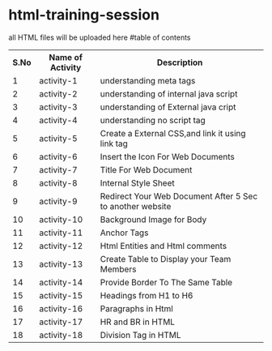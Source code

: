# html-training-session
all HTML files will be uploaded here
#table of contents

<table>
  <tr>
    <th>S.No</th>
    <th>Name of Activity</th>
    <th>Description</th>
  </tr>
  <tr>
    <td>1</td>
    <td>activity-1</td>
    <td>understanding meta tags</td>
  </tr>
  <tr>
    <td>2</td>
    <td>activity-2</td>
    <td>understanding of internal java script</td>
  </tr>
  <tr>
    <td>3</td>
    <td>activity-3</td>
    <td>understanding of External java cript</td>
  </tr>
  <tr>
  <td>4</td>
    <td>activity-4</td>
    <td>understanding no script tag</td>
  </tr>
  <tr>
  <td>5</td>
    <td>activity-5</td>
    <td>Create a External CSS,and link it using link tag</td>
  </tr>
  <tr>
    <td>6</td>
    <td>activity-6</td>
    <td>Insert the Icon For Web Documents</td>
  </tr>
  <tr>
    <td>7</td>
    <td>activity-7</td>
    <td>Title For Web Document</td>
  </tr>
  <tr>
    <td>8</td>
    <td>activity-8</td>
    <td>Internal Style Sheet </td>
  </tr>
  <tr>
    <td>9</td>
    <td>activity-9</td>
    <td>Redirect Your Web Document After 5 Sec to another website </td>
  </tr>
  <tr>
    <td>10</td>
    <td>activity-10</td>
    <td>Background Image for Body </td>
  </tr>
  <tr>
    <td>11</td>
    <td>activity-11</td>
    <td>Anchor Tags </td>
  </tr>
  <tr>
    <td>12</td>
    <td>activity-12</td>
    <td>Html Entities and Html comments</td>
  </tr>
  <tr>
    <td>13</td>
    <td>activity-13</td>
    <td>Create Table to Display  your Team Members</td>
  </tr>
  <tr>
    <td>14</td>
    <td>activity-14</td>
    <td>Provide Border To The Same Table</td>
  </tr>
  <tr>
    <td>15</td>
    <td>activity-15</td>
    <td>Headings from H1 to H6</td>
  </tr>
  <tr>
    <td>16</td>
    <td>activity-16</td>
    <td>Paragraphs in Html</td>
  </tr>
  <tr>
    <td>17</td>
    <td>activity-17</td>
    <td>HR and BR in HTML</td>
  </tr>
  <tr>
    <td>18</td>
    <td>activity-18</td>
    <td>Division Tag in HTML</td>
  </tr>
</table>
  
